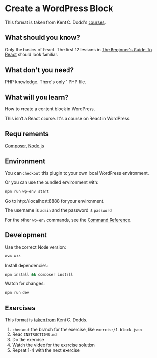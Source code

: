 # Create a WordPress Block

This format is taken from Kent C. Dodd's [courses](https://epicreact.dev).

## What should you know?

Only the basics of React. The first 12 lessons in [The Beginner's Guide To React](https://egghead.io/courses/the-beginner-s-guide-to-react) should look familiar.

## What don't you need?

PHP knowledge. There's only 1 PHP file.

## What will you learn?

How to create a content block in WordPress.

This isn't a React course. It's a course on React in WordPress.

## Requirements

[Composer](https://getcomposer.org/), [Node.js](https://nodejs.org/)

## Environment

You can `checkout` this plugin to your own local WordPress environment.

Or you can use the bundled environment with:

```sh
npm run wp-env start
```

Go to http://localhost:8888 for your environment.

The username is `admin` and the password is `password`.

For the other `wp-env` commands, see the [Command Reference](https://github.com/wordPress/gutenberg/tree/trunk/packages/env#command-reference).

## Development

Use the correct Node version:
```sh
nvm use
```

Install dependencies:
```sh
npm install && composer install
```

Watch for changes:
```sh
npm run dev
```

## Exercises
This format is [taken from](https://github.com/kentcdodds/bookshelf/tree/6b4a484eb61c3e7bb27d151ca32b041662922536#workflow) Kent C. Dodds.

1. `checkout` the branch for the exercise, like `exercise/1-block-json`
2. Read `INSTRUCTIONS.md`
3. Do the exercise
4. Watch the video for the exercise solution
4. Repeat 1-4 with the next exercise
